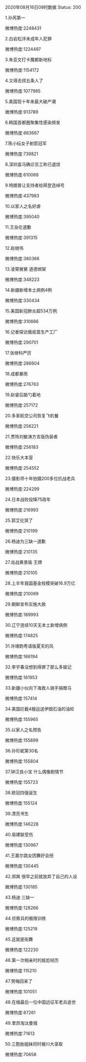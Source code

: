 2020年08月16日09时数据
Status: 200

1.孙芮第一

微博热度:2248431

2.白岩松评未成年人犯罪

微博热度:1224497

3.朱亚文打卡魔都新地标

微博热度:1154172

4.又得去捞五条人了

微博热度:1077985

5.美国现十年来最大破产潮

微博热度:913789

6.韩国首都圈聚集性感染频发

微博热度:883667

7.陈小纭女子射箭冠军

微博热度:739821

8.深圳盒马确诊员工称已退烧

微博热度:610068

9.特朗普让支持者给拜登选绰号

微博热度:437983

10.以家人之名好虐

微博热度:395040

11.王岳伦道歉

微博热度:391315

12.赵继伟

微博热度:380366

13.凌霄舅舅 道德绑架

微博热度:348223

14.新疆新增本土病例4例

微博热度:330434

15.美国新冠肺炎超534万例

微博热度:310666

16.记者探访俄疫苗生产工厂

微博热度:290701

17.张继科严厉

微博热度:286604

18.成都暴雨

微博热度:276763

19.赵睿后脑勺着地

微博热度:257172

20.多家航空公司恢复飞机餐

微博热度:256221

21.贾玲刘敏涛方言版伪装者

微博热度:256183

22.快乐大本营

微博热度:254552

23.摄影师十年拍摄200多位抗战老兵

微博热度:224299

24.日本战败投降75周年

微博热度:216993

25.郭艾伦哭了

微博热度:210199

26.杨迪为三缺一道歉

微博热度:210135

27.肖战黄景瑜 王牌

微博热度:210105

28.上半年我国基金规模突破16.9万亿

微博热度:210069

29.朝鲜宣布实施大赦

微博热度:189993

30.辽宁连续10天无本土新增病例

微博热度:174825

31.许靖韵粤语版夏天的风

微博热度:166194

32.李宇春没想到得罪了那么多娱记

微博热度:161953

33.新疆小伙向下海救人骑手捐赠马

微博热度:157414

34.美国拦截4艘运送伊朗石油的油轮

微博热度:155965

35.以家人之名预告

微博热度:155899

36.孙珍妮第30名

微博热度:155804

37.钟汉良小宝 什么偶像剧情节

微博热度:155723

38.欧冠四强诞生

微博热度:155124

39.漂亮书生

微博热度:146228

40.易建联受伤

微博热度:130967

41.王嘉尔跳女团舞好会扭

微博热度:130445

42.郑爽 很早之前就放弃了自己的人设

微博热度:130185

43.杨迪 三缺一

微博热度:128266

44.侦察兵的极限训练

微博热度:125219

45.这就是街舞

微博热度:122230

46.第一次相亲时的尴尬经历

微博热度:115210

47.贺梅回来了

微博热度:101051

48.在缅最后一位中国远征军老兵逝世

微博热度:87261

49.里昂淘汰曼城

微博热度:71613

50.三胞胎姐妹同时被川大录取

微博热度:70658

